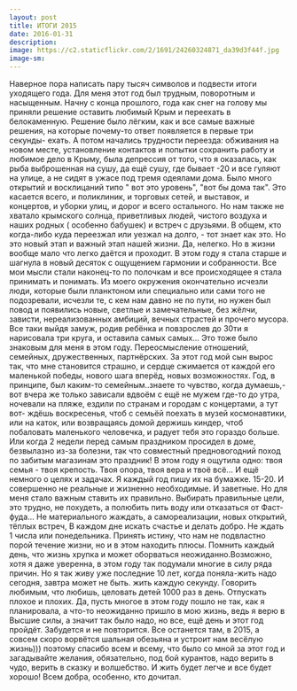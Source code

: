 ```yaml
---
layout: post
title: ИТОГИ 2015
date: 2016-01-31
description: 
image: https://c2.staticflickr.com/2/1691/24260324871_da39d3f44f.jpg
image-sm: 
---
```

<p>Наверное пора написать пару тысяч символов и подвести итоги уходящего года. Для меня этот год был трудным, поворотным и насыщенным. Начну с конца прошлого, года как снег на голову мы приняли решение оставить любимый Крым и переехать в белокаменную. Решение было лёгким, как и все самые важные решения, на которые почему-то ответ появляется в первые три секунды- ехать. А потом начались трудности переезда: обживания на новом месте, установление контактов и попытки сохранить работу и любимое дело в Крыму, была депрессия от того, что я оказалась, как рыба выброшенная на сушу, да ещё сушу, где бывает -20 и все гуляют на улице, а не сидят в ужасе под тремя одеялами дома. Было много открытий и восклицаний типо " вот это уровень", "вот бы дома так". Это касается всего, и поликлиник, и торговых сетей, и выставок, и концертов, и уборки улиц, и дорог и всего остального. Но нам также не хватало крымского солнца, приветливых людей, чистого воздуха и наших родных ( особенно бабушек) и встреч с друзьями. В общем, кто когда-либо куда переезжал или уезжал на долго, - тот знает как это. Но это новый этап и важный этап нашей жизни. Да, нелегко. Но в жизни вообще мало что легко даётся и проходит. 
В этом году я стала старше и шагнула в новый десяток с ощущением гармонии и собранности. Все мои мысли стали наконец-то по полочкам и все происходящее я стала принимать и понимать. Из моего окружения окончательно исчезли люди, которые были планктоном или специально или сами того не подозревали, исчезли те, с кем нам давно не по пути, но нужен был повод и появились новые, светлые и замечательные, без жёлчи, зависти, нереализованных амбиций, вечных страстей и прочего мусора. Все таки выйдя замуж, родив ребёнка и повзрослев до 30ти я нарисовала три круга, и оставила самых самых... Это тоже было знаковым для меня в этом году. Переосмысление отношений, семейных, дружественных, партнёрских. 
За этот год мой сын вырос так, что мне становится страшно, и сердце сжимается от каждой его маленькой победы, нового шага вперёд, новых возможностях. 
Год, в принципе, был каким-то семейным..знаете то чувство, когда думаешь,- вот вчера же только зависали вдвоём с ещё не мужем где-то до утра, ночевали на пляже, ездили по странам и городам с концертами, а тут вот- ждёшь воскресенья, чтоб с семьёй поехать в музей космонавтики, или на каток, или возвращаясь домой держишь киндер, чтоб побаловать маленького человечка, и радует тебя это гораздо больше. 
Или когда 2 недели перед самым праздником просидел в доме, безвылазно из-за болезни, так что совместный предновогодний поход по забитым магазинам это праздник! В этом году я ощутила одно: твоя семья - твоя крепость. Твоя опора, твоя вера и твоё всё... 
И ещё немного о целях и задачах. Я каждый год пишу их на бумажке. 15-20. И совершенно не реальные и жизненно необходимые. И заветные. Но для меня стало важным ставить их правильно. Выбирать правильные цели, это трудно, не похудеть, а полюбить пить воду или отказаться от Фаст-фуда... Не материального жаждать, а самореализации, новых открытий, тёплых встреч, В каждом дне искать счастье и делать добро. Не ждать 1 числа или понедельника. Принять истину, что нам не подвластно порой течение жизни, но и в этом находить плюсы. Помнить каждый день, что жизнь хрупка и может оборваться неожиданно.Возможно, хотя я даже уверенна, в этом году так подумали многие в силу ряда причин. Но я так живу уже последние 10 лет, когда поняла-жить надо сегодня, завтра может не быть. жить каждую секунду. Говорить любимым, что любишь, целовать детей 1000 раз в день. Отпускать плохое и плохих. 
Да, пусть многое в этом году пошло не так, как я планировала, а что-то неожиданно пришло в мою жизнь, ведь я верю в Высшие силы, а значит так было надо, но все, ещё день и этот год пройдёт. Забудется и не повторится. Все останется там, в 2015, а совсем скоро ворвётся шальная обезьяна и устроит нам весёлую жизнь))) поэтому спасибо всем и всему, что было со мной за этот год и загадывайте желания, обязательно, под бой курантов, надо верить в чудо, верить в сказку и волшебство. И жить будет легче и все будет хорошо! 
Всем добра, особенно, кто дочитал.</p>

